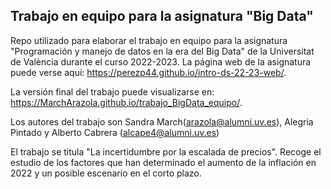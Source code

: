 
## Trabajo en equipo para la asignatura "Big Data"

<!-- El párrafo de abajo has de dejarlo tal cual. NO HAS DE CAMBIAR NADA!!-->

Repo utilizado para elaborar el trabajo en equipo para la asignatura "Programación y manejo de datos en la era del Big Data" de la Universitat de València durante el curso 2022-2023. La página web de la asignatura puede verse aquí: <https://perezp44.github.io/intro-ds-22-23-web/>.



<!-- En la linea de abajo HAS de SUSTITUIR "perezp44" por tu usuario de Github-->
La versión final del trabajo puede visualizarse en: <https://MarchArazola.github.io/trabajo_BigData_equipo/>. 


<!-- Abajo podéis escribir lo que queráis, igual un resumen del trabajo, o ..., o ... pero al menos, tenéis que poner el título del trabajo y el nombre de los componentes del equipo-->

Los autores del trabajo son Sandra March(arazola@alumni.uv.es), Alegria Pintado y Alberto Cabrera (alcape4@alumni.uv.es)

El trabajo se titula "La incertidumbre por la escalada de precios". Recoge el estudio de los factores que han determinado el aumento de la inflación en 2022 y un posible escenario en el corto plazo. 


